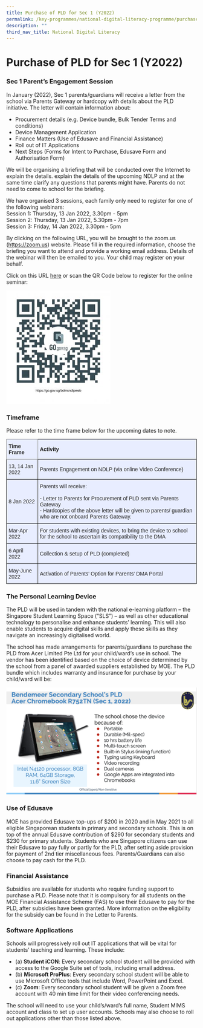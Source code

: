 ```yaml
---
title: Purchase of PLD for Sec 1 (Y2022)
permalink: /key-programmes/national-digital-literacy-programme/purchase-of-pld-for-sec-1-y2022
description: ""
third_nav_title: National Digital Literacy
---
```

# Purchase of PLD for Sec 1 (Y2022)

### Sec 1 Parent’s Engagement Session

In January (2022), Sec 1 parents/guardians will receive a letter from the school via Parents Gateway or hardcopy with details about the PLD initiative.  The letter will contain information about: 
* Procurement details (e.g. Device bundle, Bulk Tender Terms and conditions)
* Device Management Application
* Finance Matters (Use of Edusave and Financial Assistance)
* Roll out of IT Applications
* Next Steps (Forms for Intent to Purchase, Edusave Form and Authorisation Form)

We will be organising a briefing that will be conducted over the Internet to explain the details. explain the details of the upcoming NDLP and at the same time clarify any questions that parents might have.  Parents do not need to come to school for the briefing. 

We have organised 3 sessions, each family only need to register for one of the following webinars: <br>
Session 1: Thursday, 13 Jan 2022, 3.30pm - 5pm <br> 
Session 2: Thursday, 13 Jan 2022, 5.30pm - 7pm  <br>
Session 3: Friday, 14 Jan 2022, 3.30pm - 5pm 

By clicking on the following URL, you will be brought to the zoom.us (https://zoom.us) website. Please fill in the required information, choose the briefing you want to attend and provide a working email address. Details of the webinar will then be emailed to you. Your child may register on your behalf. 

Click on this URL [here](https://moe-singapore.zoom.us/webinar/register/WN_4k3jdrhUSoi_by8ZQJx5AA) or scan the QR Code below to register for the online seminar: 

![QR Code](/images/bdmsndlpweb-276x300.jpeg)

### Timeframe

Please refer to the time frame below for the upcoming dates to note.

<style type="text/css">
.tg  {border-collapse:collapse;border-spacing:0;}
.tg td{border-color:black;border-style:solid;border-width:1px;font-family:Arial, sans-serif;font-size:14px;
  overflow:hidden;padding:10px 5px;word-break:normal;}
.tg th{border-color:black;border-style:solid;border-width:1px;font-family:Arial, sans-serif;font-size:14px;
  font-weight:normal;overflow:hidden;padding:10px 5px;word-break:normal;}
.tg .tg-xwen{background-color:#E8EDFF;color:#222;font-weight:bold;text-align:left;vertical-align:middle}
.tg .tg-026s{background-color:#E8EDFF;border-color:inherit;color:#222;font-weight:bold;text-align:left;vertical-align:middle}
.tg .tg-lr6o{background-color:#E8EDFF;color:#222;text-align:left;vertical-align:middle}
</style>
<table class="tg">
<thead>
  <tr>
    <th class="tg-026s"><span style="color:#222">Time Frame   </span></th>
    <th class="tg-xwen"><span style="color:#222">Activity</span></th>
  </tr>
</thead>
<tbody>
  <tr>
    <td class="tg-lr6o"><span style="color:#222">13, 14 Jan 2022</span></td>
    <td class="tg-lr6o"><span style="color:#222">Parents Engagement on NDLP  (via online Video Conference)</span></td>
  </tr>
  <tr>
    <td class="tg-lr6o"><span style="color:#222">8 Jan 2022</span></td>
    <td class="tg-lr6o"><span style="color:#222">Parents will receive:</span><br><br>- Letter to Parents for Procurement of PLD sent via Parents Gateway<br>- Hardcopies of the above letter will be given to parents/ guardian who are not onboard Parents Gateway.</td>
  </tr>
  <tr>
    <td class="tg-lr6o"><span style="color:#222"> Mar-Apr 2022</span></td>
    <td class="tg-lr6o"><span style="color:#222"> For students with existing devices, to bring the device to school for the school to ascertain its compatibility to the DMA</span></td>
  </tr>
  <tr>
    <td class="tg-lr6o"><span style="color:#222"> 6 April 2022</span></td>
    <td class="tg-lr6o"><span style="color:#222"> Collection &amp; setup of PLD  (completed)</span></td>
  </tr>
  <tr>
    <td class="tg-lr6o"><span style="color:#222">May-June 2022</span></td>
    <td class="tg-lr6o"><span style="color:#222">Activation of Parents’ Option for Parents’ DMA Portal</span></td>
  </tr>
</tbody>
</table>

### The Personal Learning Device

The PLD will be used in tandem with the national e-learning platform – the Singapore Student Learning Space (“SLS”) – as well as other educational technology to personalise and enhance students’ learning. This will also enable students to acquire digital skills and apply these skills as they navigate an increasingly digitalised world.  

The school has made arrangements for parents/guardians to purchase the PLD from Acer Limited Pte Ltd for your child/ward’s use in school. The vendor has been identified based on the choice of device determined by the school from a panel of awarded suppliers established by MOE. The PLD bundle which includes warranty and insurance for purchase by your child/ward will be:

![Personal Learning Device](/images/21-acerpld.png)

### Use of Edusave

MOE has provided Edusave top-ups of $200 in 2020 and in May 2021 to all eligible Singaporean students in primary and secondary schools. This is on top of the annual Edusave contribution of $290 for secondary students and $230 for primary students. Students who are Singapore citizens can use their Edusave to pay fully or partly for the PLD, after setting aside provision for payment of 2nd tier miscellaneous fees. Parents/Guardians can also choose to pay cash for the PLD.

### Financial Assistance

Subsidies are available for students who require funding support to purchase a PLD. Please note that it is compulsory for all students on the MOE Financial Assistance Scheme (FAS) to use their Edusave to pay for the PLD, after subsidies have been granted. More information on the eligibility for the subsidy can be found in the Letter to Parents.


### Software Applications

Schools will progressively roll out IT applications that will be vital for students’ teaching and learning. These include:
* (a)   **Student iCON**: Every secondary school student will be provided with access to the Google Suite set of tools, including email address.
* (b)  **Microsoft ProPlus**: Every secondary school student will be able to use Microsoft Office tools that include Word, PowerPoint and Excel.
* (c)   **Zoom**: Every secondary school student will be given a Zoom free account with 40 min time limit for their video conferencing needs. 

The school will need to use your child’s/ward’s full name, Student MIMS account and class to set up user accounts. Schools may also choose to roll out applications other than those listed above.